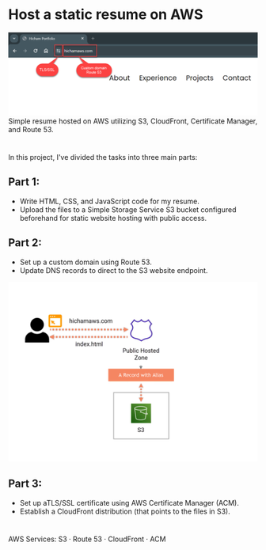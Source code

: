 # Host a static resume on AWS

<img src="img/01.png" alt="resume" />
Simple resume hosted on AWS utilizing S3, CloudFront, Certificate Manager, and Route 53.

#
In this project, I've divided the tasks into three main parts:

## Part 1:
- Write HTML, CSS, and JavaScript code for my resume.
- Upload the files to a Simple Storage Service S3 bucket configured beforehand for static website hosting with public access.

## Part 2:
- Set up a custom domain using Route 53.
- Update DNS records to direct to the S3 website endpoint.

<img src="img/02.png" alt="part2" width="600"/>

## Part 3:
- Set up aTLS/SSL certificate using AWS Certificate Manager (ACM).
- Establish a CloudFront distribution (that points to the files in S3).

#
#
AWS Services: S3 · Route 53 · CloudFront · ACM
